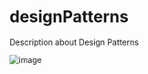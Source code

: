 # designPatterns
Description about Design Patterns


![image](https://user-images.githubusercontent.com/113084652/190844782-864cb44c-e5dd-4272-97f6-887e406ced00.png)

